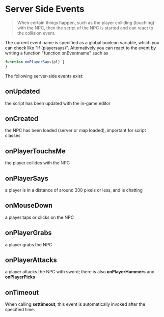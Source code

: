 # Server Side Events
> When certain things happen, such as the player colliding (touching) with the NPC, then the script of the NPC is started and can react to the collision event.

The current event name is specified as a global boolean variable, which you can check like "if (playersays)".
Alternatively you can react to the event by writing a function "function onEventname" such as
```javascript
function onPlayerSays(pl) {
}
```

The following server-side events exist:
## onUpdated
the script has been updated with the in-game editor

## onCreated
the NPC has been loaded (server or map loaded), important for script classes

## onPlayerTouchsMe
the player collides with the NPC

## onPlayerSays
a player is in a distance of around 300 pixels or less, and is chatting

## onMouseDown
a player taps or clicks on the NPC

## onPlayerGrabs
a player grabs the NPC

## onPlayerAttacks
a player attacks the NPC with sword; there is also **onPlayerHammers** and **onPlayerPicks**

## onTimeout
When calling **settimeout**, this event is automatically invoked after the specified time.